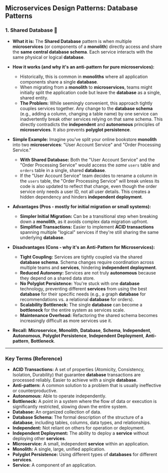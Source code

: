 ## Microservices Design Patterns: Database Patterns

### 1. Shared Database 🛑

* **What it is:** The **Shared Database** pattern is when multiple **microservices** (or components of a **monolith**) directly access and share the **same central database schema**. Each service interacts with the same physical or logical **database**.

* **How it works (and why it's an anti-pattern for pure microservices):**
    * Historically, this is common in **monoliths** where all application components share a single **database**.
    * When migrating from a **monolith** to **microservices**, teams might initially split the application code but leave the **database** as a single, shared entity.
    * **The Problem:** While seemingly convenient, this approach tightly couples services together. Any change to the **database schema** (e.g., adding a column, changing a table name) by one service can inadvertently break other services relying on that same schema. This directly contradicts the **independent** and **autonomous** principles of **microservices**. It also prevents **polyglot persistence**.

* **Simple Example:**
    Imagine you've split your online bookstore **monolith** into two **microservices**: "User Account Service" and "Order Processing Service."

    * **With Shared Database:** Both the "User Account Service" and the "Order Processing Service" would access the *same* `users` table and `orders` table in a single, shared **database**.
    * If the "User Account Service" team decides to rename a column in the `users` table, the "Order Processing Service" will break unless its code is also updated to reflect that change, even though the order service only needs a user ID, not all user details. This creates a hidden dependency and hinders **independent deployment**.

* **Advantages (Pros - mostly for initial migration or small systems):**
    * **Simpler Initial Migration:** Can be a transitional step when breaking down a **monolith**, as it avoids complex data migration upfront.
    * **Simplified Transactions:** Easier to implement **ACID transactions** spanning multiple "logical" services if they're still sharing the same underlying **database**.

* **Disadvantages (Cons - why it's an Anti-Pattern for Microservices):**
    * **Tight Coupling:** Services are tightly coupled via the shared **database schema**. Schema changes require coordination across multiple teams and **services**, hindering **independent deployment**.
    * **Reduced Autonomy:** Services are not truly **autonomous** because they depend on a shared data store.
    * **No Polyglot Persistence:** You're stuck with one **database** technology, preventing different **services** from using the best **database** for their specific needs (e.g., a graph **database** for recommendations vs. a relational **database** for orders).
    * **Scalability Bottleneck:** The single **database** can become a **bottleneck** for the entire system as services scale.
    * **Maintenance Overhead:** Refactoring the shared schema becomes increasingly difficult as more services use it.

* **Recall:** **Microservice**, **Monolith**, **Database**, **Schema**, **Independent**, **Autonomous**, **Polyglot Persistence**, **Independent Deployment**, **Anti-pattern**, **Bottleneck**.

---

### Key Terms (Reference)

* **ACID Transactions:** A set of properties (Atomicity, Consistency, Isolation, Durability) that guarantee **database** transactions are processed reliably. Easier to achieve with a single **database**.
* **Anti-pattern:** A common solution to a problem that is usually ineffective or counterproductive.
* **Autonomous:** Able to operate independently.
* **Bottleneck:** A point in a system where the flow of data or execution is significantly restricted, slowing down the entire system.
* **Database:** An organized collection of data.
* **Database Schema:** The formal description of the structure of a **database**, including tables, columns, data types, and relationships.
* **Independent:** Not reliant on others for operation or deployment.
* **Independent Deployment:** The ability to deploy a **service** without deploying other **services**.
* **Microservice:** A small, independent **service** within an application.
* **Monolith:** A single, large, unified application.
* **Polyglot Persistence:** Using different types of **databases** for different **services**.
* **Service:** A component of an application.
